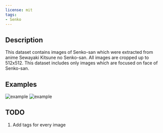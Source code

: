 ```yaml
---
license: mit
tags:
- Senko
---
```


## Description
This dataset contains images of Senko-san which were extracted from anime Sewayaki Kitsune no Senko-san. All images are cropped up to 512x512. This dataset includes only images which are focused on face of Senko-san.

## Examples
![example](data/4.png)
![example](data/489.png)

## TODO
1. Add tags for every image